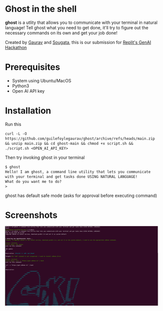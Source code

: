 # Ghost in the shell

**ghost** is a utlity that allows you to communicate with your terminal in natural language! Tell ghost what you need to get done, it'll try to figure out the necessary commands on its own and get your job done! 

Created by [Gaurav](https://www.github.com/guilefoylegaurav) and [Sougata](https://github.com/sougata-fincent), this is our submission for [Replit's GenAI Hackathon](https://peerlist.io/hackathon)

# Prerequisites

 - System using Ubuntu/MacOS
 - Python3
 - Open AI API key
 
 # Installation
 
 Run this


    curl -L -O https://github.com/guilefoylegaurav/ghost/archive/refs/heads/main.zip && unzip main.zip && cd ghost-main && chmod +x script.sh && ./script.sh <OPEN_AI_API_KEY>

Then try invoking ghost in your terminal 

    $ ghost 
    Hello! I am ghost, a command line utility that lets you communicate with your terminal and get tasks done USING NATURAL LANGUAGE!
    What do you want me to do?
    >

ghost has default safe mode (asks for approval before executing command) 

 # Screenshots

![Downloading sdkman, then gradle 5.8 and setting it to system default using Ghost](temp.png)



 
